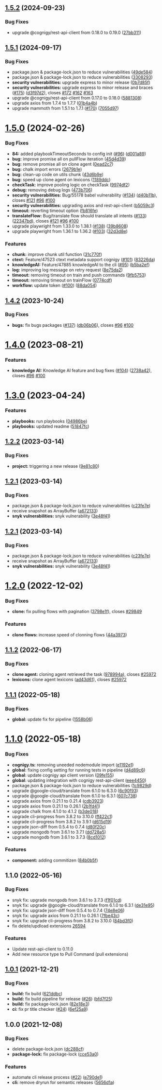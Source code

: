 ## [1.5.2](https://github.com/Cognigy/Cognigy-CLI/compare/v1.5.1...v1.5.2) (2024-09-23)


### Bug Fixes

* upgrade @cognigy/rest-api-client from 0.18.0 to 0.19.0 ([27bb311](https://github.com/Cognigy/Cognigy-CLI/commit/27bb311f63a1edf4cde765706d5f0ef69b031426))

## [1.5.1](https://github.com/Cognigy/Cognigy-CLI/compare/v1.5.0...v1.5.1) (2024-09-17)


### Bug Fixes

* package.json & package-lock.json to reduce vulnerabilities ([49de584](https://github.com/Cognigy/Cognigy-CLI/commit/49de584a28639aa52e754d8924f757c2c99cfcf5))
* package.json & package-lock.json to reduce vulnerabilities ([3308293](https://github.com/Cognigy/Cognigy-CLI/commit/330829360680d2999c83a1c2fffe66ff48ab939b))
* **security vulnerabilities:** upgrade express to minor release ([0b7d85f](https://github.com/Cognigy/Cognigy-CLI/commit/0b7d85fb18eb7a7d36c65b010e7defe43710b8a1))
* **security vulnerabilities:** upgrade express to minor release and braces ([#175](https://github.com/Cognigy/Cognigy-CLI/issues/175)) ([d3f97d2](https://github.com/Cognigy/Cognigy-CLI/commit/d3f97d2bea1541007f55d229971715073c259e35)), closes [#172](https://github.com/Cognigy/Cognigy-CLI/issues/172) [#162](https://github.com/Cognigy/Cognigy-CLI/issues/162) [#163](https://github.com/Cognigy/Cognigy-CLI/issues/163)
* upgrade @cognigy/rest-api-client from 0.17.0 to 0.18.0 ([5881308](https://github.com/Cognigy/Cognigy-CLI/commit/58813088bb2fff552fc3e7e21dfd1479c4a476c6))
* upgrade axios from 1.7.4 to 1.7.7 ([01b4a4b](https://github.com/Cognigy/Cognigy-CLI/commit/01b4a4baf56bac85665649fee41ba5433dc5c6e1))
* upgrade mammoth from 1.5.1 to 1.7.1 ([#170](https://github.com/Cognigy/Cognigy-CLI/issues/170)) ([7055d97](https://github.com/Cognigy/Cognigy-CLI/commit/7055d97bd5fd8d0413582458015fb60c06493a2c))

# [1.5.0](https://github.com/Cognigy/Cognigy-CLI/compare/v1.4.2...v1.5.0) (2024-02-26)


### Bug Fixes

* **84:** added playbookTimeoutSeconds to config init ([#96](https://github.com/Cognigy/Cognigy-CLI/issues/96)) ([d001a89](https://github.com/Cognigy/Cognigy-CLI/commit/d001a891ddb9bd1d63564bb0651426d46bf5aa17))
* **bug:**  improve promise all on pullFlow iteration ([45d4d39](https://github.com/Cognigy/Cognigy-CLI/commit/45d4d39b03d2c6e2c3542442a9688dd39040d924))
* **bug:**  remove promise all on clone agent ([0ead2c7](https://github.com/Cognigy/Cognigy-CLI/commit/0ead2c7680e0e10adbd98607571d93e2d860735d))
* **bug:** chalk import errors ([2679b1e](https://github.com/Cognigy/Cognigy-CLI/commit/2679b1e98776baed322dc3210617ccc3ec7dc144))
* **bug:** clean-up code on utils chunk ([43d6b9e](https://github.com/Cognigy/Cognigy-CLI/commit/43d6b9edca6875b1b403756a3ec0f3be5ed9e481))
* **bug:** speed up clone agent on lexicons ([1189ddc](https://github.com/Cognigy/Cognigy-CLI/commit/1189ddc352e773bf58727c2f571a3f4ca9b28bcf))
* **checkTask:** improve pooling logic on checkTask ([9974df2](https://github.com/Cognigy/Cognigy-CLI/commit/9974df25c5e2dfa206c95c0aab0a758f80b81c00))
* **debug:** removing debug logs ([473b706](https://github.com/Cognigy/Cognigy-CLI/commit/473b7064683be6659acc58787b23502964c44dfa))
* **security vulnerabilities:** Bug/55178 babel vulnerability ([#134](https://github.com/Cognigy/Cognigy-CLI/issues/134)) ([d40b11b](https://github.com/Cognigy/Cognigy-CLI/commit/d40b11b4b008a5eac94315b3e07011b06466e89d)), closes [#121](https://github.com/Cognigy/Cognigy-CLI/issues/121) [#96](https://github.com/Cognigy/Cognigy-CLI/issues/96) [#100](https://github.com/Cognigy/Cognigy-CLI/issues/100)
* **security vulnerabilities:** upgrading axios and rest-api-client ([b5059c3](https://github.com/Cognigy/Cognigy-CLI/commit/b5059c36abb78a249586f4e02071a78d4e6c0664))
* **timeout:** reverting timeout option ([fb816fe](https://github.com/Cognigy/Cognigy-CLI/commit/fb816feb48f32842f0a27d3f950f12a50184c219))
* **translateFlow:** Bug/translate flow should translate all intents ([#133](https://github.com/Cognigy/Cognigy-CLI/issues/133)) ([22347bd](https://github.com/Cognigy/Cognigy-CLI/commit/22347bdcebcf876691a777d9643680fc34edd2e6)), closes [#121](https://github.com/Cognigy/Cognigy-CLI/issues/121) [#96](https://github.com/Cognigy/Cognigy-CLI/issues/96) [#100](https://github.com/Cognigy/Cognigy-CLI/issues/100)
* upgrade playwright from 1.33.0 to 1.38.1 ([#138](https://github.com/Cognigy/Cognigy-CLI/issues/138)) ([39b8608](https://github.com/Cognigy/Cognigy-CLI/commit/39b860802201e474c146461f48993e6bbf69ade1))
* upgrade playwright from 1.36.1 to 1.36.2 ([#103](https://github.com/Cognigy/Cognigy-CLI/issues/103)) ([32d3d8e](https://github.com/Cognigy/Cognigy-CLI/commit/32d3d8ed0eeeb752265d45170483242c00520865))


### Features

* **chunk:** improve chunk util function ([31c770f](https://github.com/Cognigy/Cognigy-CLI/commit/31c770f9798c46d73c7d303714d507bc22eb6212))
* **ctext:** Feature/47523 ctext metadata support cognigy ([#101](https://github.com/Cognigy/Cognigy-CLI/issues/101)) ([83226da](https://github.com/Cognigy/Cognigy-CLI/commit/83226dae140bb08d258c0ac20114d50d9cf6ea53))
* **knowledgeAI:** Feature/47885 knowledgeAI to the cli ([#95](https://github.com/Cognigy/Cognigy-CLI/issues/95)) ([b5ba2ef](https://github.com/Cognigy/Cognigy-CLI/commit/b5ba2ef386ad9fee10946b71206c539c067ab68c))
* **log:** improving log message on retry request ([8e75da2](https://github.com/Cognigy/Cognigy-CLI/commit/8e75da2e43e113b15a5c1e30c56f03cbc0374cf6))
* **timeout:** removing timeout on train and push commands ([9fb5753](https://github.com/Cognigy/Cognigy-CLI/commit/9fb5753f4ae192b01df19e3eec16abea9887a321))
* **timeout:** removing timeout on trainFlow ([0774cdf](https://github.com/Cognigy/Cognigy-CLI/commit/0774cdf0f02795465d8ab07e958370859866bfa0))
* **workflow:** update token ([#100](https://github.com/Cognigy/Cognigy-CLI/issues/100)) ([88da054](https://github.com/Cognigy/Cognigy-CLI/commit/88da054bdd00c7e55109dfddf3b5aab298ec0dff))

## [1.4.2](https://github.com/Cognigy/Cognigy-CLI/compare/v1.4.1...v1.4.2) (2023-10-24)


### Bug Fixes

* **bugs:** fix bugs packages ([#137](https://github.com/Cognigy/Cognigy-CLI/issues/137)) ([db06b06](https://github.com/Cognigy/Cognigy-CLI/commit/db06b065919bca7057483c51d7976d0c6ffaa972)), closes [#96](https://github.com/Cognigy/Cognigy-CLI/issues/96) [#100](https://github.com/Cognigy/Cognigy-CLI/issues/100)

# [1.4.0](https://github.com/Cognigy/Cognigy-CLI/compare/v1.3.0...v1.4.0) (2023-08-21)


### Features

* **knowledge AI:** Knowledge AI feature and bug fixes ([#104](https://github.com/Cognigy/Cognigy-CLI/issues/104)) ([2738a42](https://github.com/Cognigy/Cognigy-CLI/commit/2738a42d05a752dec29ba478d722d64924eda0e6)), closes [#96](https://github.com/Cognigy/Cognigy-CLI/issues/96) [#100](https://github.com/Cognigy/Cognigy-CLI/issues/100)

# [1.3.0](https://github.com/Cognigy/Cognigy-CLI/compare/v1.2.2...v1.3.0) (2023-04-24)


### Features

* **playbooks:** run playbooks ([04986be](https://github.com/Cognigy/Cognigy-CLI/commit/04986bea068721ccc49a6e7b21875f595631ccd3))
* **playbooks:** updated readme ([51847fc](https://github.com/Cognigy/Cognigy-CLI/commit/51847fcd27eaa3f828178655212441425789a546))

## [1.2.2](https://github.com/Cognigy/Cognigy-CLI/compare/v1.2.1...v1.2.2) (2023-03-14)


### Bug Fixes

* **project:** triggering a new release ([9e81c80](https://github.com/Cognigy/Cognigy-CLI/commit/9e81c800c5f00ce05ce446f1205791ea4e9ff9d3))

## [1.2.1](https://github.com/Cognigy/Cognigy-CLI/compare/v1.2.0...v1.2.1) (2023-03-14)


### Bug Fixes

* package.json & package-lock.json to reduce vulnerabilities ([c23fe7e](https://github.com/Cognigy/Cognigy-CLI/commit/c23fe7e036f18802437bf4ec347e5286a7e2d160))
* receive snapshot as ArrayBuffer ([a672133](https://github.com/Cognigy/Cognigy-CLI/commit/a672133c639f834625b2d37d1b4b72765c14423e))
* **snyk vulnerabilities:** snyk vulnerability ([3e48f41](https://github.com/Cognigy/Cognigy-CLI/commit/3e48f41d41bd502afb20bb041d66b4cacdad063b))

## [1.2.1](https://github.com/Cognigy/Cognigy-CLI/compare/v1.2.0...v1.2.1) (2023-03-14)


### Bug Fixes

* package.json & package-lock.json to reduce vulnerabilities ([c23fe7e](https://github.com/Cognigy/Cognigy-CLI/commit/c23fe7e036f18802437bf4ec347e5286a7e2d160))
* receive snapshot as ArrayBuffer ([a672133](https://github.com/Cognigy/Cognigy-CLI/commit/a672133c639f834625b2d37d1b4b72765c14423e))
* **snyk vulnerabilities:** snyk vulnerability ([3e48f41](https://github.com/Cognigy/Cognigy-CLI/commit/3e48f41d41bd502afb20bb041d66b4cacdad063b))

# [1.2.0](https://github.com/Cognigy/Cognigy-CLI/compare/v1.1.2...v1.2.0) (2022-12-02)


### Bug Fixes

* **clone:** fix pulling flows with pagination ([3798e1f](https://github.com/Cognigy/Cognigy-CLI/commit/3798e1fd4882c6aa60601cd07c8c25d45d20b1ae)), closes [#29849](https://github.com/Cognigy/Cognigy-CLI/issues/29849)


### Features

* **clone flows:** increase speed of clonning flows ([44a3973](https://github.com/Cognigy/Cognigy-CLI/commit/44a3973b9a39bd3fc305dd941156b5b4fef14e6e))

## [1.1.2](https://github.com/Cognigy/Cognigy-CLI/compare/v1.1.1...v1.1.2) (2022-06-17)


### Bug Fixes

* **clone agent:** cloning agent retrieved the task ([978994a](https://github.com/Cognigy/Cognigy-CLI/commit/978994a9a07f23f544f8c091117a018eb1f67495)), closes [#25972](https://github.com/Cognigy/Cognigy-CLI/issues/25972)
* **lexicons:** clone agent lexicons ([ad43d61](https://github.com/Cognigy/Cognigy-CLI/commit/ad43d6146fd7316da6287a6d1ee899999c8a6dee)), closes [#25972](https://github.com/Cognigy/Cognigy-CLI/issues/25972)

## [1.1.1](https://github.com/Cognigy/Cognigy-CLI/compare/v1.1.0...v1.1.1) (2022-05-18)


### Bug Fixes

* **global:** update fix for pipeline ([1558b06](https://github.com/Cognigy/Cognigy-CLI/commit/1558b06e786395e967f097e55e2a8ebe37e496df))

# [1.1.0](https://github.com/Cognigy/Cognigy-CLI/compare/v1.0.1...v1.1.0) (2022-05-18)


### Bug Fixes

* **cognigy.ts:** removing uneeded nodemodule import ([e1192e1](https://github.com/Cognigy/Cognigy-CLI/commit/e1192e1f54f01c397d4e7f4199f72e80861b8937))
* **global:** fixing config setting for running tests in pipeline ([d4d89c6](https://github.com/Cognigy/Cognigy-CLI/commit/d4d89c62f63122ddbc4652c46ddf89a1eee4655a))
* **global:** update cognigy api client version ([09fe155](https://github.com/Cognigy/Cognigy-CLI/commit/09fe15516619cb8ad3abea0f185387be546328f0))
* **global:** updating integration with cognigy rest-api-client ([eee4450](https://github.com/Cognigy/Cognigy-CLI/commit/eee4450a4fe3298c9b02b33317486db355f17062))
* package.json & package-lock.json to reduce vulnerabilities ([1c9829d](https://github.com/Cognigy/Cognigy-CLI/commit/1c9829d99254ff766fdecba114bdeae9a4e7b51f))
* upgrade @google-cloud/translate from 6.1.0 to 6.3.0 ([6c90f93](https://github.com/Cognigy/Cognigy-CLI/commit/6c90f9336cd36ca364876c8b17e1f1c59b5116ab))
* upgrade @google-cloud/translate from 6.1.0 to 6.3.1 ([607c738](https://github.com/Cognigy/Cognigy-CLI/commit/607c738bba6d7534d946db55da00ddafcde31e95))
* upgrade axios from 0.21.1 to 0.21.4 ([cdb3923](https://github.com/Cognigy/Cognigy-CLI/commit/cdb3923bda46836418a78b263a9ace67922272a0))
* upgrade axios from 0.21.1 to 0.26.1 ([2b1fd41](https://github.com/Cognigy/Cognigy-CLI/commit/2b1fd41e9b5f1b7414487e52838f45e2d7fbe43c))
* upgrade chalk from 4.1.0 to 4.1.2 ([b3de018](https://github.com/Cognigy/Cognigy-CLI/commit/b3de0188c2dcc04a802ece50920781e706c4f593))
* upgrade cli-progress from 3.8.2 to 3.10.0 ([ff422c1](https://github.com/Cognigy/Cognigy-CLI/commit/ff422c1a81566a3de68169eae14f2b93184bd3f0))
* upgrade cli-progress from 3.8.2 to 3.9.1 ([d615d19](https://github.com/Cognigy/Cognigy-CLI/commit/d615d190969b53890776cf47c7780cc102513e00))
* upgrade json-diff from 0.5.4 to 0.7.4 ([d80f20c](https://github.com/Cognigy/Cognigy-CLI/commit/d80f20c08e3eb2b78d38bcc1ec22ae3bb74e8e06))
* upgrade mongodb from 3.6.1 to 3.7.1 ([dd728a5](https://github.com/Cognigy/Cognigy-CLI/commit/dd728a597055b0ca05901c0c747312294a97d2c3))
* upgrade mongodb from 3.6.1 to 3.7.3 ([8cd1012](https://github.com/Cognigy/Cognigy-CLI/commit/8cd10128a75f2094fe90989753914c1f6f1f01cd))


### Features

* **component:** adding commitizen ([84b0b5f](https://github.com/Cognigy/Cognigy-CLI/commit/84b0b5fa42a3973e5a3594603dc91e17412b6175))

## 1.1.0 (2022-05-16)
### Bug Fixes

* snyk fix: upgrade mongodb from 3.6.1 to 3.7.3 ([f1f01cd](https://github.com/Cognigy/Cognigy-CLI/commit/8cd10128a75f2094fe90989753914c1f6f1f01cd))
* snyk fix: upgrade @google-cloud/translate from 6.1.0 to 6.3.1 ([de31e95](https://github.com/Cognigy/Cognigy-CLI/commit/607c738bba6d7534d946db55da00ddafcde31e95))
* snyk fix: upgrade json-diff from 0.5.4 to 0.7.4 ([74e8e06](https://github.com/Cognigy/Cognigy-CLI/commit/d80f20c08e3eb2b78d38bcc1ec22ae3bb74e8e06))
* snyk fix: upgrade axios from 0.21.1 to 0.26.1 ([7fbe43c](https://github.com/Cognigy/Cognigy-CLI/commit/2b1fd41e9b5f1b7414487e52838f45e2d7fbe43c))
* snyk fix: upgrade cli-progress from 3.8.2 to 3.10.0 ([84bd3f0](https://github.com/Cognigy/Cognigy-CLI/commit/ff422c1a81566a3de68169eae14f2b93184bd3f0))
* fix delete/updload extensions [26594](https://cognigy.visualstudio.com/Cognigy.AI/_dashboards/dashboard/d6eee910-8686-435d-affa-9a30f5d1f23c)

### Features

* Update rest-api-client to 0.11.0
* Add new resource type to Pull Command (pull extensions)

## [1.0.1](https://github.com/Cognigy/Cognigy-CLI/compare/v1.0.0...v1.0.1) (2021-12-21)


### Bug Fixes

* **build:** fix build ([621ddbc](https://github.com/Cognigy/Cognigy-CLI/commit/621ddbca4da71d8e9aa4603aae3470f1f25fe584))
* **build:** fix build pipeline for release ([#26](https://github.com/Cognigy/Cognigy-CLI/issues/26)) ([bfd7f25](https://github.com/Cognigy/Cognigy-CLI/commit/bfd7f25a874e146e833b996125b7294c0bd1779a))
* **build:** fix package-lock.json ([82e18e3](https://github.com/Cognigy/Cognigy-CLI/commit/82e18e3aea50710bf5abd03dcb72f2a1d5ae6b6d))
* **ci:** fix pr title checker ([#24](https://github.com/Cognigy/Cognigy-CLI/issues/24)) ([6ef25a9](https://github.com/Cognigy/Cognigy-CLI/commit/6ef25a99a997ec564e8d5396b815967577a23ae6))

## 1.0.0 (2021-12-08)

### Bug Fixes

* delete package-lock.json ([dc288cf](https://github.com/Cognigy/Cognigy-CLI/commit/dc288cfe75020ff175fafdfa89d16b31477fbcef))
* **package-lock:** fix package-lock ([cce53a0](https://github.com/Cognigy/Cognigy-CLI/commit/cce53a09fce596548cd33dc96cf6dc4eab88e7cd))


### Features

* automate cli release process ([#22](https://github.com/Cognigy/Cognigy-CLI/issues/22)) ([e790de1](https://github.com/Cognigy/Cognigy-CLI/commit/e790de1a5d91e836c2f2d2f792b37a54c2eea9e6))
* **cli:** remove dryrun for semantic releases ([5656d1a](https://github.com/Cognigy/Cognigy-CLI/commit/5656d1aff259df7c47bc4830f3a0f085b67a5d84))
